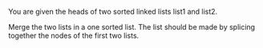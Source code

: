 You are given the heads of two sorted linked lists list1 and list2.

Merge the two lists in a one sorted list. The list should be made by splicing together the nodes of the first two lists.